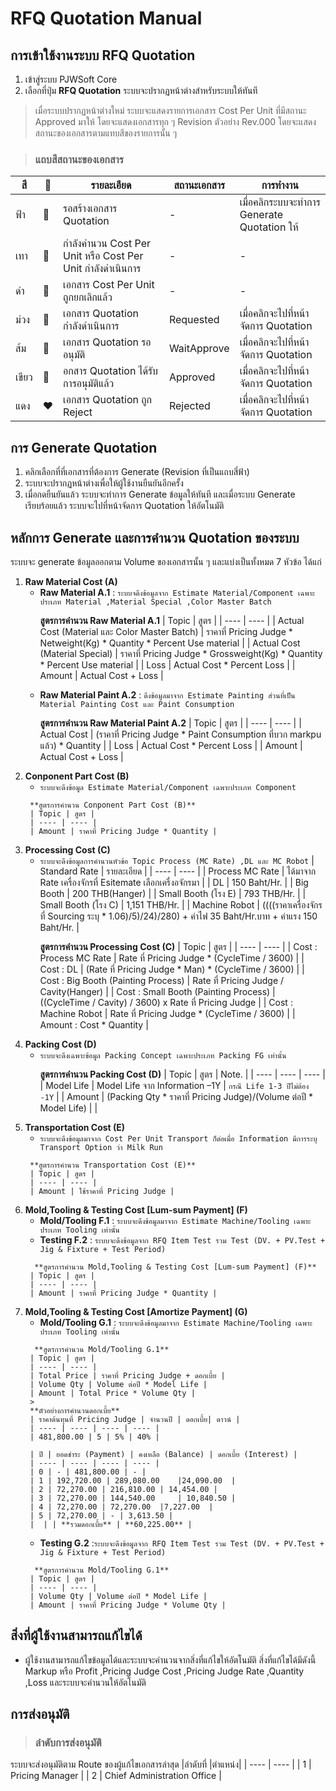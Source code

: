 # **RFQ Quotation Manual**

## การเข้าใช้งานระบบ RFQ Quotation
1. เข้าสู่ระบบ PJWSoft Core 
2. เลือกที่ปุ่ม __RFQ Quotation__ ระบบจะปรากฏหน้าต่างสำหรับระบบให้ทันที

>เมื่อระบบปรากฏหน้าต่างใหม่ ระบบจะแสดงรายการเอกสาร Cost Per Unit ที่มีสถานะ Approved มาให้ โดยจะแสดงเอกสารทุก ๆ Revision ตัวอย่าง Rev.000 โดยจะแสดงสถานะของเอกสารตามแทบสีของรายการนั้น ๆ 

>### แถบสีสถานะของเอกสาร
|สี   |🎨| รายละเอียด | สถานะเอกสาร | การทำงาน |
| ---- | ---- | ---- | ---- | --- |
| ฟ้า | 🩵 | รอสร้างเอกสาร Quotation| - | เมื่อคลิกระบบจะทำการ Generate Quotation ให้ |
| เทา | 🩶 | กำลังคำนวน Cost Per Unit หรือ Cost Per Unit กำลังดำเนินการ  | - |-|
| ดำ | 🖤 | เอกสาร Cost Per Unit ถูกยกเลิกแล้ว | - |-|
| ม่วง | 💜 | เอกสาร Quotation กำลังดำเนินการ | Requested |เมื่อคลิกจะไปที่หน้าจัดการ Quotation|
| ส้ม | 🧡 | เอกสาร Quotation รออนุมัติ | WaitApprove |เมื่อคลิกจะไปที่หน้าจัดการ Quotation|
| เขียว | 💚 | อกสาร Quotation ได้รับการอนุมัติแล้ว | Approved |เมื่อคลิกจะไปที่หน้าจัดการ Quotation|
| แดง | ❤️ | เอกสาร Quotation ถูก Reject | Rejected |เมื่อคลิกจะไปที่หน้าจัดการ Quotation|


## การ Generate Quotation
1. คลิกเลือกที่ที่เอกสารที่ต้องการ Generate (Revision ที่เป็นแถบสี่ฟ้า)
2. ระบบจะปรากฏหน้าต่างเพื่อให้ผู้ใช้งานยืนยันอีกครั้ง
3. เมื่อกดยืนยันแล้ว ระบบจะทำการ Generate ข้อมูลให้ทันที และเมื่อระบบ Generate เรียบร้อยแล้ว ระบบจะไปที่หน้าจัดการ Quotation ให้อัตโนมัติ

## หลักการ Generate และการคำนวน Quotation ของระบบ 
ระบบจะ generate ข้อมูลออกตาม Volume ของเอกสารนั้น ๆ และแบ่งเป็นทั้งหมด 7 หัวข้อ ได้แก่ 
1. **Raw Material Cost (A)**
    * **Raw Material A.1** : `ระบบจดึงข้อมูลจาก Estimate Material/Component เฉพาะประเภท Material ,Material Special ,Color Master Batch`
        >
        **สูตรการคำนวน Raw Material A.1**
        | Topic | สูตร | 
        | ---- | ---- | 
        | Actual Cost (Material และ Color Master Batch) | ราคาที่ Pricing Judge * Netweight(Kg) * Quantity * Percent Use material |
        | Actual Cost (Material Special) | ราคาที่ Pricing Judge * Grossweight(Kg) * Quantity * Percent Use material |
        | Loss | Actual Cost * Percent Loss |
        | Amount | Actual Cost + Loss |
    >
    * **Raw Material Paint A.2** : `ดึงข้อมูลมาจาก Estimate Painting ส่วนที่เป็น Material Painting Cost และ Paint Consumption`
        >
        **สูตรการคำนวน Raw Material Paint A.2**
        | Topic | สูตร | 
        | ---- | ---- | 
        | Actual Cost  | (ราคาที่ Pricing Judge * Paint Consumption ที่บวก markpu แล้ว) * Quantity |
        | Loss | Actual Cost * Percent Loss |
        | Amount | Actual Cost + Loss |
>
2. **Conponent Part Cost (B)**
    * `ระบบจะดึงข้อมูล Estimate Material/Component เฉพาะประเภท Component`
    >
        **สูตรการคำนวน Conponent Part Cost (B)**
        | Topic | สูตร | 
        | ---- | ---- | 
        | Amount | ราคาที่ Pricing Judge * Quantity |
>
3. **Processing Cost (C)**
    * `ระบบจะดึงข้อมูลการคำนวนหัวข้อ Topic Process (MC Rate) ,DL และ MC Robot`
        | Standard Rate | รายละเอียด | 
        | ---- | ---- | 
        | Process MC Rate | ได้มาจาก Rate เครื่องจักรที่ Esitemate เลือกเครื่งอจักรมา |
        | DL | 150 Baht/Hr. |
        | Big Booth | 200 THB(Hanger) |
        | Small Booth (โรง E) | 793 THB/Hr. |
        | Small Booth (โรง C) | 1,151 THB/Hr. |
        | Machine Robot | ((((ราคาเครื่องจักรที่ Sourcing ระบุ * 1.06)/5)/24)/280) + ค่าไฟ 35 Baht/Hr.บาท + ค่าแรง 150 Baht/Hr. |
        >
        **สูตรการคำนวน Processing Cost (C)**
        | Topic | สูตร | 
        | ---- | ---- | 
        | Cost : Process MC Rate | Rate ที่ Pricing Judge * (CycleTime / 3600) |
        | Cost : DL | (Rate ที่ Pricing Judge * Man) * (CycleTime / 3600) |
        | Cost : Big Booth (Painting Process) | Rate ที่ Pricing Judge /  Cavity(Hanger) |
        | Cost : Small Booth (Painting Process) | ((CycleTime / Cavity) / 3600) x Rate ที่ Pricing Judge |
        | Cost : Machine Robot | Rate ที่ Pricing Judge * (CycleTime / 3600) |
        | Amount : Cost * Quantity |
>    
4. **Packing Cost (D)**
    * `ระบบจะดึงเฉพาะข้อมูล Packing Concept เฉพาะประเภท Packing FG เท่านั้น`
        >
         **สูตรการคำนวน Packing Cost (D)**
        | Topic | สูตร | Note. |
        | ---- | ---- | ---- |
        | Model Life | Model Life จาก Information –1Y | `กรณี Life 1-3 ปีไม่ต้อง -1Y` |
        | Amount | (Packing Qty * ราคาที่ Pricing Judge)/(Volume ต่อปี *  Model Life) | |
>
5. **Transportation Cost (E)**
    * `ระบบจะดึงข้อมูลมาจาก Cost Per Unit Transport ก็ต่อเมื่อ Information มีการระบุ Transport Option ว่า Milk Run`
    >
        **สูตรการคำนวน Transportation Cost (E)**
        | Topic | สูตร |
        | ---- | ---- |
        | Amount | ใช้ราคาที่ Pricing Judge |
>
6. **Mold,Tooling & Testing Cost [Lum-sum Payment] (F)**
    * **Mold/Tooling F.1** : `ระบบจะดึงข้อมูลมาจาก Estimate Machine/Tooling เฉพาะประเภท Tooling เท่านั้น`
    * **Testing F.2** : `ระบบจะดึงข้อมูลจาก RFQ Item Test รวม Test (DV. + PV.Test + Jig & Fixture + Test Period)`
    >
         **สูตรการคำนวน Mold,Tooling & Testing Cost [Lum-sum Payment] (F)**
        | Topic | สูตร |
        | ---- | ---- |
        | Amount | ราคาที่ Pricing Judge * Quantity |
>
7. **Mold,Tooling & Testing Cost [Amortize Payment] (G)**
    * **Mold/Tooling G.1** : `ระบบจะดึงข้อมูลมาจาก Estimate Machine/Tooling เฉพาะประเภท Tooling เท่านั้น`
    >
         **สูตรการคำนวน Mold/Tooling G.1**
        | Topic | สูตร |
        | ---- | ---- |
        | Total Price | ราคาที่ Pricing Judge + ดอกเบี้ย |
        | Volume Qty | Volume ต่อปี * Model Life |
        | Amount | Total Price * Volume Qty |
        >
        **ตัวอย่างการคำนวนดอกเบี้ย**
        | ราคาต้นทุนที่ Pricing Judge | จำนวนปี | ดอกเบี้ย| ดาวน์ |
        | ---- | ---- | ---- | ---- | 
        | 481,800.00 | 5 | 5% | 40% |

        | ปี | ยอดชำระ (Payment) | คงเหลือ (Balance) | ดอกเบี้ย (Interest) |
        | ---- | ---- | ---- | ---- | 
        | 0 | - | 481,800.00 | - |
        | 1 | 192,720.00 | 289,080.00	 |24,090.00  |
        | 2 | 72,270.00 | 216,810.00 | 14,454.00 |
        | 3 | 72,270.00 | 144,540.00	 | 10,840.50 |
        | 4 | 72,270.00 | 72,270.00	 |7,227.00  |
        | 5 | 72,270.00 | - | 3,613.50 |
        |  | | **รวมดอกเบี้ย** | **60,225.00** |
    >
    * **Testing G.2** :`ระบบจะดึงข้อมูลจาก RFQ Item Test รวม Test (DV. + PV.Test + Jig & Fixture + Test Period)`
     >
         **สูตรการคำนวน Mold/Tooling G.1**
        | Topic | สูตร |
        | ---- | ---- |
        | Volume Qty | Volume ต่อปี * Model Life |
        | Amount | ราคาที่ Pricing Judge * Volume Qty |
>        
## สิ่งที่ผู้ใช้งานสามารถแก้ไขได้
* ผู้ใช้งานสามารถแก้ไขข้อมูลได้และระบบจะคำนวนจากสิ่งที่แก้ไขให้อัตโนมัติ สิ่งที่แก้ไขได้มีดังนี้  Markup หรือ Profit ,Pricing Judge Cost ,Pricing Judge Rate ,Quantity ,Loss และระบบจะคำนวนให้อัตโนมัติ

## การส่งอนุมัติ
>### ลำดับการส่งอนุมัติ
ระบบจะส่งอนุมัติตาม Route ของผู้แก้ไขเอกสารล่าสุด
|ลำดับที่   |ตำแหน่ง|
| ---- | ---- | 
| 1 | Pricing Manager |
| 2 | Chief Administration Office | 
